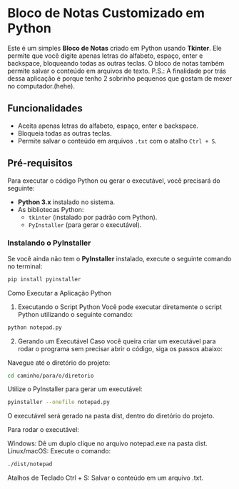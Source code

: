 # Bloco de Notas Customizado em Python

Este é um simples **Bloco de Notas** criado em Python usando **Tkinter**. Ele permite que você digite apenas letras do alfabeto, espaço, enter e backspace, bloqueando todas as outras teclas. O bloco de notas também permite salvar o conteúdo em arquivos de texto.
P.S.: A finalidade por trás dessa aplicação é porque tenho 2 sobrinho pequenos que gostam de mexer no computador.(hehe).

## Funcionalidades
- Aceita apenas letras do alfabeto, espaço, enter e backspace.
- Bloqueia todas as outras teclas.
- Permite salvar o conteúdo em arquivos `.txt` com o atalho `Ctrl + S`.

## Pré-requisitos

Para executar o código Python ou gerar o executável, você precisará do seguinte:

- **Python 3.x** instalado no sistema.
- As bibliotecas Python:
  - `tkinter` (instalado por padrão com Python).
  - `PyInstaller` (para gerar o executável).

### Instalando o PyInstaller

Se você ainda não tem o **PyInstaller** instalado, execute o seguinte comando no terminal:

```bash
pip install pyinstaller
```

Como Executar a Aplicação Python
1. Executando o Script Python
Você pode executar diretamente o script Python utilizando o seguinte comando:

```bash
python notepad.py
```

2. Gerando um Executável
Caso você queira criar um executável para rodar o programa sem precisar abrir o código, siga os passos abaixo:

Navegue até o diretório do projeto:

```bash
cd caminho/para/o/diretorio
```

Utilize o PyInstaller para gerar um executável:

```bash
pyinstaller --onefile notepad.py
```

O executável será gerado na pasta dist, dentro do diretório do projeto.

Para rodar o executável:

Windows: Dê um duplo clique no arquivo notepad.exe na pasta dist.
Linux/macOS: Execute o comando:

```bash
./dist/notepad
```

Atalhos de Teclado
Ctrl + S: Salvar o conteúdo em um arquivo .txt.
